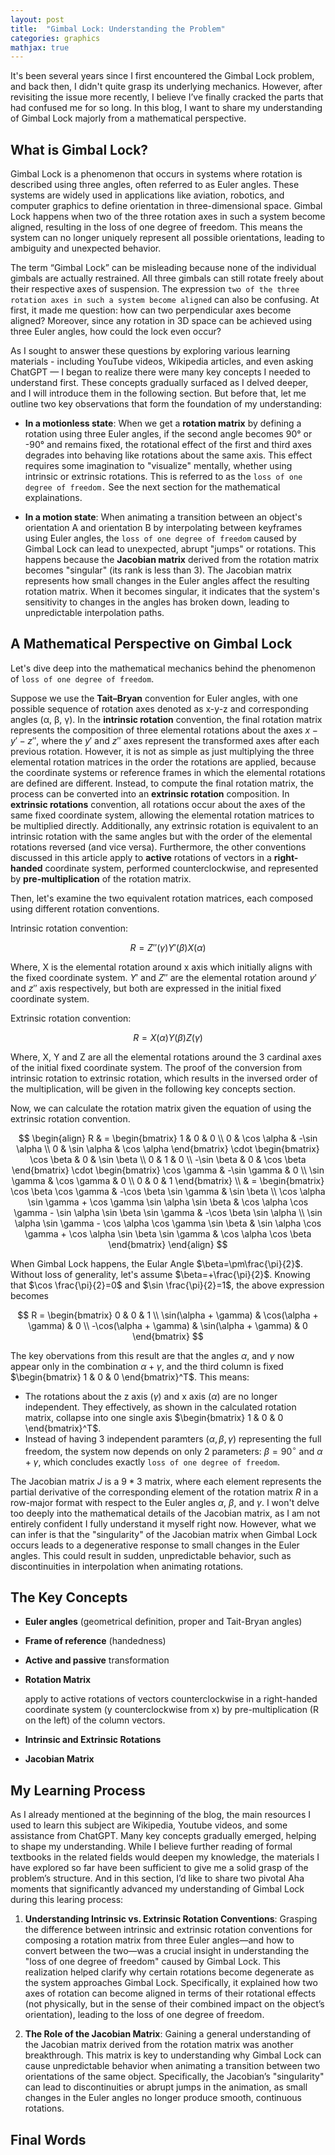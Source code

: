 ```yaml
---
layout: post
title:  "Gimbal Lock: Understanding the Problem"
categories: graphics
mathjax: true
---
```


It's been several years since I first encountered the Gimbal Lock problem, and back then, I didn't quite grasp its underlying mechanics. However, after revisiting the issue more recently, I believe I’ve finally cracked the parts that had confused me for so long. In this blog, I want to share my understanding of Gimbal Lock majorly from a mathematical perspective.

## What is Gimbal Lock?
Gimbal Lock is a phenomenon that occurs in systems where rotation is described using three angles, often referred to as Euler angles. These systems are widely used in applications like aviation, robotics, and computer graphics to define orientation in three-dimensional space. Gimbal Lock happens when two of the three rotation axes in such a system become aligned, resulting in the loss of one degree of freedom. This means the system can no longer uniquely represent all possible orientations, leading to ambiguity and unexpected behavior.

The term “Gimbal Lock” can be misleading because none of the individual gimbals are actually restrained. All three gimbals can still rotate freely about their respective axes of suspension. The expression `two of the three rotation axes in such a system become aligned` can also be confusing. At first, it made me question: how can two perpendicular axes become aligned? Moreover, since any rotation in 3D space can be achieved using three Euler angles, how could the lock even occur?

As I sought to answer these questions by exploring various learning materials - including YouTube videos, Wikipedia articles, and even asking ChatGPT — I began to realize there were many key concepts I needed to understand first. These concepts gradually surfaced as I delved deeper, and I will introduce them in the following section. But before that, let me outline two key observations that form the foundation of my understanding:

- **In a motionless state**: When we get a **rotation matrix** by defining a rotation using three Euler angles, if the second angle becomes 90° or -90° and remains fixed, the rotational effect of the first and third axes degrades into behaving like rotations about the same axis. This effect requires some imagination to "visualize" mentally, whether using intrinsic or extrinsic rotations. This is referred to as the `loss of one degree of freedom.` See the next section for the mathematical explainations. 

- **In a motion state**: When animating a transition between an object's orientation A and orientation B by interpolating between keyframes using Euler angles, the `loss of one degree of freedom` caused by Gimbal Lock can lead to unexpected, abrupt "jumps" or rotations. This happens because the **Jacobian matrix** derived from the rotation matrix becomes "singular" (its rank is less than 3). The Jacobian matrix represents how small changes in the Euler angles affect the resulting rotation matrix. When it becomes singular, it indicates that the system's sensitivity to changes in the angles has broken down, leading to unpredictable interpolation paths.

## A Mathematical Perspective on Gimbal Lock
Let's dive deep into the mathematical mechanics behind the phenomenon of `loss of one degree of freedom`.

Suppose we use the **Tait–Bryan** convention for Euler angles, with one possible sequence of rotation axes denoted as x-y-z and corresponding angles (α, β, γ). In the **intrinsic rotation** convention, the final rotation matrix represents the composition of three elemental rotations about the axes $x-y'-z''$, where the $y'$ and $z''$ axes represent the transformed axes after each previous rotation. However, it is not as simple as just multiplying the three elemental rotation matrices in the order the rotations are applied, because the coordinate systems or reference frames in which the elemental rotations are defined are different. Instead, to compute the final rotation matrix, the process can be converted into an **extrinsic rotation** composition. In **extrinsic rotations** convention, all rotations occur about the axes of the same fixed coordinate system, allowing the elemental rotation matrices to be multiplied directly. Additionally, any extrinsic rotation is equivalent to an intrinsic rotation with the same angles but with the order of the elemental rotations reversed (and vice versa). Furthermore, the other conventions discussed in this article apply to **active** rotations of vectors in a **right-handed** coordinate system, performed counterclockwise, and represented by **pre-multiplication** of the rotation matrix.

Then, let's examine the two equivalent rotation matrices, each composed using different rotation conventions.

Intrinsic rotation convention:

$$R = Z''(γ)Y'(β)X(α)$$

Where, X is the elemental rotation around x axis which initially aligns with the fixed coordinate system. $Y'$ and $Z''$ are the elemental rotation around $y'$ and $z''$ axis respectively, but both are expressed in the initial fixed coordinate system.

Extrinsic rotation convention:

$$R = X(α)Y(β)Z(γ)$$

Where, X, Y and Z are all the elemental rotations around the 3 cardinal axes of the initial fixed coordinate system. The proof of the conversion from intrinsic rotation to extrinsic rotation, which results in the inversed order of the multiplication, will be given in the following key concepts section.

Now, we can calculate the rotation matrix given the equation of using the extrinsic rotation convention.

$$
\begin{align}
R & = \begin{bmatrix}
1 & 0 & 0 \\
0 & \cos \alpha & -\sin \alpha \\
0 & \sin \alpha & \cos \alpha
\end{bmatrix}
\cdot
\begin{bmatrix}
\cos \beta & 0 & \sin \beta \\
0 & 1 & 0 \\
-\sin \beta & 0 & \cos \beta
\end{bmatrix}
\cdot
\begin{bmatrix}
\cos \gamma & -\sin \gamma & 0 \\
\sin \gamma & \cos \gamma & 0 \\
0 & 0 & 1
\end{bmatrix} \\
& = \begin{bmatrix}
\cos \beta \cos \gamma & -\cos \beta \sin \gamma & \sin \beta \\
\cos \alpha \sin \gamma + \cos \gamma \sin \alpha \sin \beta & \cos \alpha \cos \gamma - \sin \alpha \sin \beta \sin \gamma & -\cos \beta \sin \alpha \\
\sin \alpha \sin \gamma - \cos \alpha \cos \gamma \sin \beta & \sin \alpha \cos \gamma + \cos \alpha \sin \beta \sin \gamma & \cos \alpha \cos \beta
\end{bmatrix}
\end{align}
$$

When Gimbal Lock happens, the Eular Angle $\beta=\pm\frac{\pi}{2}$. Without loss of generality, let's assume $\beta=+\frac{\pi}{2}$. Knowing that $\cos \frac{\pi}{2}=0$ and $\sin \frac{\pi}{2}=1$, the above expression becomes

$$
R = \begin{bmatrix}
0 & 0 & 1 \\
\sin(\alpha + \gamma) & \cos(\alpha + \gamma) & 0 \\
-\cos(\alpha + \gamma) & \sin(\alpha + \gamma) & 0
\end{bmatrix}
$$

The key obervations from this result are that the angles $\alpha$, and $\gamma$ now appear only in the combination $\alpha + \gamma$, and the third column is fixed $\begin{bmatrix} 1 & 0 & 0 \end{bmatrix}^T$. This means:
- The rotations about the z axis ($\gamma$) and x axis ($\alpha$) are no longer independent. They effectively, as shown in the calculated rotation matrix, collapse into one single axis $\begin{bmatrix} 1 & 0 & 0 \end{bmatrix}^T$.
- Instead of having 3 independent paramters $(\alpha, \beta, \gamma)$ representing the full freedom, the system now depends on only 2 parameters: $\beta = 90^\circ$ and $\alpha + \gamma$, which concludes exactly `loss of one degree of freedom`.

The Jacobian matrix $J$ is a $9 * 3$ matrix, where each element represents the partial derivative of the corresponding element of the rotation matrix $R$ in a row-major format with respect to the Euler angles $\alpha$, $\beta$, and $\gamma$. I won't delve too deeply into the mathematical details of the Jacobian matrix, as I am not entirely confident I fully understand it myself right now. However, what we can infer is that the "singularity" of the Jacobian matrix when Gimbal Lock occurs leads to a degenerative response to small changes in the Euler angles. This could result in sudden, unpredictable behavior, such as discontinuities in interpolation when animating rotations.

## The Key Concepts

- **Euler angles** (geometrical definition, proper and Tait-Bryan angles)
- **Frame of reference** (handedness)
- **Active and passive** transformation
- **Rotation Matrix** 

  apply to active rotations of vectors counterclockwise in a right-handed coordinate system (y counterclockwise from x) by pre-multiplication (R on the left) of the column vectors.

- **Intrinsic and Extrinsic Rotations**
- **Jacobian Matrix**

## My Learning Process
As I already mentioned at the beginning of the blog, the main resources I used to learn this subject are Wikipedia, Youtube videos, and some assistance from ChatGPT. Many key concepts gradually emerged, helping to shape my understanding. While I believe further reading of formal textbooks in the related fields would deepen my knowledge, the materials I have explored so far have been sufficient to give me a solid grasp of the problem’s structure. And in this section, I’d like to share two pivotal Aha moments that significantly advanced my understanding of Gimbal Lock during this learing process:

1. **Understanding Intrinsic vs. Extrinsic Rotation Conventions**: Grasping the difference between intrinsic and extrinsic rotation conventions for composing a rotation matrix from three Euler angles—and how to convert between the two—was a crucial insight in understanding the "loss of one degree of freedom" caused by Gimbal Lock. This realization helped clarify why certain rotations become degenerate as the system approaches Gimbal Lock. Specifically, it explained how two axes of rotation can become aligned in terms of their rotational effects (not physically, but in the sense of their combined impact on the object’s orientation), leading to the loss of one degree of freedom.

2. **The Role of the Jacobian Matrix**: Gaining a general understanding of the Jacobian matrix derived from the rotation matrix was another breakthrough. This matrix is key to understanding why Gimbal Lock can cause unpredictable behavior when animating a transition between two orientations of the same object. Specifically, the Jacobian’s "singularity" can lead to discontinuities or abrupt jumps in the animation, as small changes in the Euler angles no longer produce smooth, continuous rotations.

## Final Words

